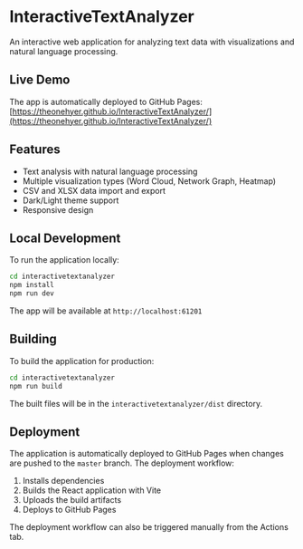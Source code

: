 # InteractiveTextAnalyzer

An interactive web application for analyzing text data with visualizations and natural language processing.

## Live Demo

The app is automatically deployed to GitHub Pages: [https://theonehyer.github.io/InteractiveTextAnalyzer/](https://theonehyer.github.io/InteractiveTextAnalyzer/)

## Features

- Text analysis with natural language processing
- Multiple visualization types (Word Cloud, Network Graph, Heatmap)
- CSV and XLSX data import and export
- Dark/Light theme support
- Responsive design

## Local Development

To run the application locally:

```bash
cd interactivetextanalyzer
npm install
npm run dev
```

The app will be available at `http://localhost:61201`

## Building

To build the application for production:

```bash
cd interactivetextanalyzer
npm run build
```

The built files will be in the `interactivetextanalyzer/dist` directory.

## Deployment

The application is automatically deployed to GitHub Pages when changes are pushed to the `master` branch. The deployment workflow:

1. Installs dependencies
2. Builds the React application with Vite
3. Uploads the build artifacts
4. Deploys to GitHub Pages

The deployment workflow can also be triggered manually from the Actions tab.